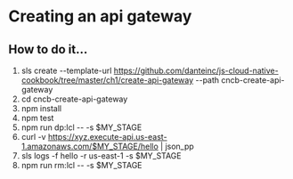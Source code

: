 # Creating an api gateway

## How to do it...
1. sls create --template-url https://github.com/danteinc/js-cloud-native-cookbook/tree/master/ch1/create-api-gateway --path cncb-create-api-gateway
2. cd cncb-create-api-gateway
3. npm install
4. npm test
5. npm run dp:lcl -- -s $MY_STAGE
6. curl -v https://xyz.execute-api.us-east-1.amazonaws.com/$MY_STAGE/hello | json_pp
7. sls logs -f hello -r us-east-1 -s $MY_STAGE
8. npm run rm:lcl -- -s $MY_STAGE
